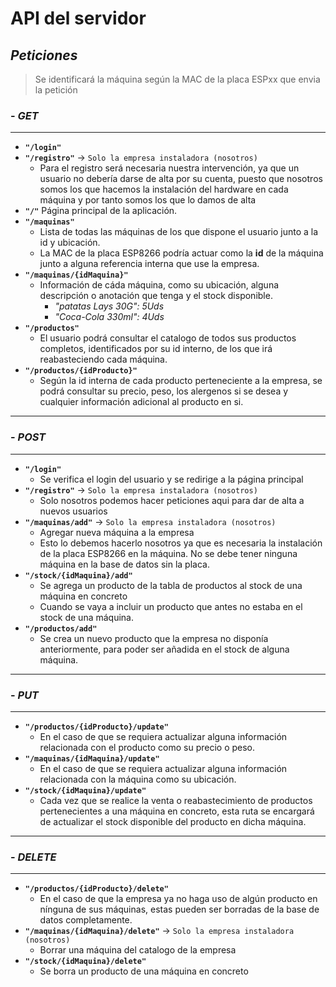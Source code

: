 # API del servidor

## ***Peticiones***
> Se identificará la máquina según la MAC de la placa ESPxx que envia la petición

### - _GET_
---
* **`"/login"`**
* **`"/registro"`** -> `Solo la empresa instaladora (nosotros)`
    * Para el registro será necesaria nuestra intervención, ya que un usuario no debería darse de alta por su cuenta, puesto que nosotros somos los que hacemos la instalación del hardware en cada máquina y por tanto somos los que lo damos de alta
* **`"/"`** Página principal de la aplicación. 
* **`"/maquinas"`**
    * Lista de todas las máquinas de los que dispone el usuario junto a la id y ubicación.
    * La MAC de la placa ESP8266 podría actuar como la **id** de la máquina junto a alguna referencia interna que use la empresa.
* **`"/maquinas/{idMaquina}"`**
    * Información de cáda máquina, como su ubicación, alguna descripción o anotación que tenga y el stock disponible.
        * _"patatas Lays 30G": 5Uds_
        * _"Coca-Cola 330ml": 4Uds_
* **`"/productos"`**
    * El usuario podrá consultar el catalogo de todos sus productos completos, identificados por su id interno, de los que irá reabasteciendo cada máquina.
* **`"/productos/{idProducto}"`**
    * Según la id interna de cada producto perteneciente a la empresa, se podrá consultar su precio, peso, los alergenos si se desea y cualquier información adicional al producto en si.
---

### - _POST_
---
* **`"/login"`**
    * Se verifica el login del usuario y se redirige a la página principal
* **`"/registro"`** -> `Solo la empresa instaladora (nosotros)`
    * Solo nosotros podemos hacer peticiones aqui para dar de alta a nuevos usuarios
* **`"/maquinas/add"`** -> `Solo la empresa instaladora (nosotros)`
    * Agregar nueva máquina a la empresa
    * Esto lo debemos hacerlo nosotros ya que es necesaria la instalación de la placa ESP8266 en la máquina. No se debe tener ninguna máquina en la base de datos sin la placa.
* **`"/stock/{idMaquina}/add"`**
    * Se agrega un producto de la tabla de productos al stock de una máquina en concreto
    * Cuando se vaya a incluir un producto que antes no estaba en el stock de una máquina.
* **`"/productos/add"`**
    * Se crea un nuevo producto que la empresa no disponía anteriormente, para poder ser añadida en el stock de alguna máquina.
---

### - _PUT_
---
* **`"/productos/{idProducto}/update"`**
    * En el caso de que se requiera actualizar alguna información relacionada con el producto como su precio o peso.
* **`"/maquinas/{idMaquina}/update"`**
    * En el caso de que se requiera actualizar alguna información relacionada con la máquina como su ubicación.
* **`"/stock/{idMaquina}/update"`**
    * Cada vez que se realice la venta o reabastecimiento de productos pertenecientes a una máquina en concreto, esta ruta se encargará de actualizar el stock disponible del producto en dicha máquina.
---

### - _DELETE_
---
* **`"/productos/{idProducto}/delete"`**
    * En el caso de que la empresa ya no haga uso de algún producto en nínguna de sus máquinas, estas pueden ser borradas de la base de datos completamente.
* **`"/maquinas/{idMaquina}/delete"`** -> `Solo la empresa instaladora (nosotros)`
    * Borrar una máquina del catalogo de la empresa
* **`"/stock/{idMaquina}/delete"`**
    * Se borra un producto de una máquina en concreto